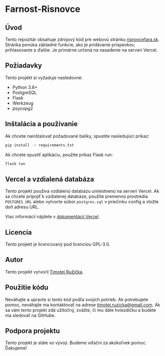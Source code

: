 # Farnost-Risnovce

## Úvod

Tento repozitár obsahuje zdrojový kód pre webovú stránku [risnovcefara.sk](https://risnovcefara.sk). Stránka ponúka základné funkcie, ako je pridávanie príspevkov, prihlasovanie a ďalšie. Je primárne určená na nasadenie na serveri Vercel.

## Požiadavky

Tento projekt si vyžaduje nasledovné:

- Python 3.8+
- PostgreSQL
- Flask
- Werkzeug
- psycopg2

## Inštalácia a používanie

Ak chcete nainštalovať požadované balíky, spustite nasledujúci príkaz:

```bash
pip install -r requirements.txt
```

Ak chcete spustiť aplikáciu, použite príkaz Flask run:

```bash
flask run
```

## Vercel a vzdialená databáza

Tento projekt používa vzdialenú databázu umiestnenú na serveri Vercel. Ak sa chcete pripojiť k vzdialenej databáze, použite premennú prostredia `POSTGRES_URL` alebo vytvorte súbor `postgres.sql` v priečinku config a vložte doň adresu URL.

Viac informácií nájdete v [dokumentácii Vercel](https://vercel.com/docs/storage/vercel-postgres).

## Licencia

Tento projekt je licencovaný pod licenciou GPL-3.0.

## Autor

Tento projekt vytvoril [Timotej Ružička](https://github.com/TimotejR2).

## Použitie kódu

Neváhajte a upravte si tento kód podľa svojich potrieb. Ak potrebujete pomoc, neváhajte ma kontaktovať na adrese [timotej.ruzicka@gmail.com](mailto:timotej.ruzicka@gmail.com). Ak sa vám tento projekt zdá užitočný, zvážte, či mu dáte hviezdičku a budete ma sledovať na GitHube.

## Podpora projektu

Tento projekt je stále vo vývoji. Budeme vďační za akúkoľvek pomoc. Ďakujeme!